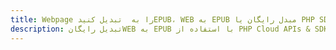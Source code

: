 ---title: Webpage را به  تبدیل کنیدEPUB، WEB به EPUB مبدل رایگان یا PHP SDKdescription: تبدیل رایگانWEB به EPUB با استفاده از PHP Cloud APIs & SDK همچنین اسناد PDF را در Cloud ایجاد، ویرایش و رندر کنید.---